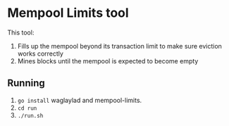 # Mempool Limits tool

This tool:

1. Fills up the mempool beyond its transaction limit to make sure eviction works correctly
2. Mines blocks until the mempool is expected to become empty

## Running

1. `go install` waglaylad and mempool-limits.
2. `cd run`
3. `./run.sh`


